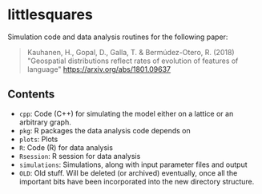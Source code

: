 # littlesquares

Simulation code and data analysis routines for the following paper:

> Kauhanen, H., Gopal, D., Galla, T. & Bermúdez-Otero, R. (2018) "Geospatial distributions reflect rates of evolution of features of language" https://arxiv.org/abs/1801.09637


## Contents

* `cpp`: Code (C++) for simulating the model either on a lattice or an arbitrary graph.
* `pkg`: R packages the data analysis code depends on
* `plots`: Plots
* `R`: Code (R) for data analysis
* `Rsession`: R session for data analysis
* `simulations`: Simulations, along with input parameter files and output
* `OLD`: Old stuff. Will be deleted (or archived) eventually, once all the important bits have been incorporated into the new directory structure.
